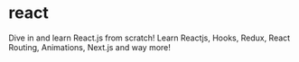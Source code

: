 # react
Dive in and learn React.js from scratch! Learn Reactjs, Hooks, Redux, React Routing, Animations, Next.js and way more!
